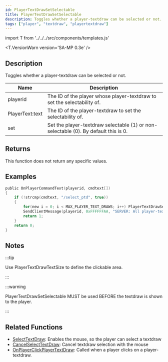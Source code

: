 ```yaml
---
id: PlayerTextDrawSetSelectable
title: PlayerTextDrawSetSelectable
description: Toggles whether a player-textdraw can be selected or not.
tags: ["player", "textdraw", "playertextdraw"]
---
```


import T from '../../../src/components/templates.js'

<T.VersionWarn version='SA-MP 0.3e' />

## Description

Toggles whether a player-textdraw can be selected or not.

| Name            | Description                                                                         |
| --------------- | ----------------------------------------------------------------------------------- |
| playerid        | The ID of the player whose player-textdraw to set the selectability of.             |
| PlayerText:text | The ID of the player-textdraw to set the selectability of.                          |
| set             | Set the player-textdraw selectable (1) or non-selectable (0). By default this is 0. |

## Returns

This function does not return any specific values.

## Examples

```c
public OnPlayerCommandText(playerid, cmdtext[])
{
    if (!strcmp(cmdtext, "/select_ptd", true))
    {
        for(new i = 0; i < MAX_PLAYER_TEXT_DRAWS; i++) PlayerTextDrawSetSelectable(playerid, PlayerText:i, 1);
        SendClientMessage(playerid, 0xFFFFFFAA, "SERVER: All player-textdraws can be selected now!");
        return 1;
    }
    return 0;
}
```

## Notes

:::tip

Use PlayerTextDrawTextSize to define the clickable area.

:::

:::warning

PlayerTextDrawSetSelectable MUST be used BEFORE the textdraw is shown to the player.

:::

## Related Functions

- [SelectTextDraw](SelectTextDraw.md): Enables the mouse, so the player can select a textdraw
- [CancelSelectTextDraw](CancelSelectTextDraw.md): Cancel textdraw selection with the mouse
- [OnPlayerClickPlayerTextDraw](../callbacks/OnPlayerClickPlayerTextDraw.md): Called when a player clicks on a player-textdraw.
